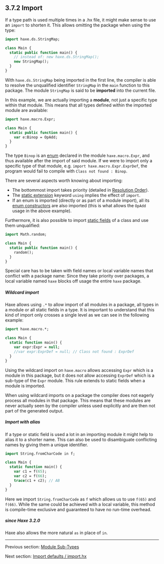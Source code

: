 ## 3.7.2 Import

If a type path is used multiple times in a .hx file, it might make sense to use an `import` to shorten it. This allows omitting the package when using the type:

```haxe
import haxe.ds.StringMap;

class Main {
  static public function main() {
    // instead of: new haxe.ds.StringMap();
    new StringMap();
  }
}
```

With `haxe.ds.StringMap` being imported in the first line, the compiler is able to resolve the unqualified identifier `StringMap` in the `main` function to this package. The module `StringMap` is said to be **imported** into the current file.

In this example, we are actually importing a **module**, not just a specific type within that module. This means that all types defined within the imported module are available:

```haxe
import haxe.macro.Expr;

class Main {
  static public function main() {
    var e:Binop = OpAdd;
  }
}
```

The type `Binop` is an [enum](types-enum-instance.md) declared in the module `haxe.macro.Expr`, and thus available after the import of said module. If we were to import only a specific type of that module, e.g. `import haxe.macro.Expr.ExprDef`, the program would fail to compile with `Class not found : Binop`.

There are several aspects worth knowing about importing:

* The bottommost import takes priority (detailed in [Resolution Order](type-system-resolution-order.md)).
* The [static extension](lf-static-extension.md) keyword `using` implies the effect of `import`.
* If an enum is imported (directly or as part of a module import), all its [enum constructors](types-enum-constructor.md) are also imported (this is what allows the `OpAdd` usage in the above example).

Furthermore, it is also possible to import [static fields](class-field.md) of a class and use them unqualified:

```haxe
import Math.random;

class Main {
  static public function main() {
    random();
  }
}
```

Special care has to be taken with field names or local variable names that conflict with a package name: Since they take priority over packages, a local variable named `haxe` blocks off usage the entire `haxe` package.

##### Wildcard import

Haxe allows using `.*` to allow import of all modules in a package, all types in a module or all static fields in a type. It is important to understand that this kind of import only crosses a single level as we can see in the following example:

```haxe
import haxe.macro.*;

class Main {
  static function main() {
    var expr:Expr = null;
    //var expr:ExprDef = null; // Class not found : ExprDef
  }
}
```

Using the wildcard import on `haxe.macro` allows accessing `Expr` which is a module in this package, but it does not allow accessing `ExprDef` which is a sub-type of the `Expr` module. This rule extends to static fields when a module is imported.

When using wildcard imports on a package the compiler does not eagerly process all modules in that package. This means that these modules are never actually seen by the compiler unless used explicitly and are then not part of the generated output.

##### Import with alias

If a type or static field is used a lot in an importing module it might help to alias it to a shorter name. This can also be used to disambiguate conflicting names by giving them a unique identifier.

```haxe
import String.fromCharCode in f;

class Main {
  static function main() {
    var c1 = f(65);
    var c2 = f(66);
    trace(c1 + c2); // AB
  }
}
```

Here we import `String.fromCharCode` as `f` which allows us to use `f(65)` and `f(66)`. While the same could be achieved with a local variable, this method is compile-time exclusive and guaranteed to have no run-time overhead.

##### since Haxe 3.2.0

Haxe also allows the more natural `as` in place of `in`.

---

Previous section: [Module Sub-Types](type-system-module-sub-types.md)

Next section: [Import defaults / import.hx](type-system-import-defaults.md)